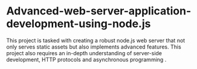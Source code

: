 # Advanced-web-server-application-development-using-node.js
This project is tasked with creating a robust node.js web server that not only serves static assets but also implements advanced
features. This project also requires an in-depth understanding of server-side development, HTTP protocols and asynchronous programming . 
